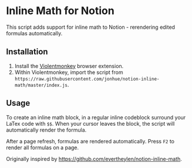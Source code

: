 # Inline Math for Notion

This script adds support for inline math to Notion - rerendering edited formulas automatically.

## Installation

1. Install the [Violentmonkey](https://violentmonkey.github.io/) browser extension.
1. Within Violentmonkey, import the script from `https://raw.githubusercontent.com/jonhue/notion-inline-math/master/index.js`.

## Usage

To create an inline math block, in a regular inline codeblock surround your LaTex code with `$$`. When your cursor leaves the block, the script will automatically render the formula.

After a page refresh, formulas are rendered automatically. Press `F2` to render all formulas on a page.

Originally inspired by https://github.com/evertheylen/notion-inline-math.
